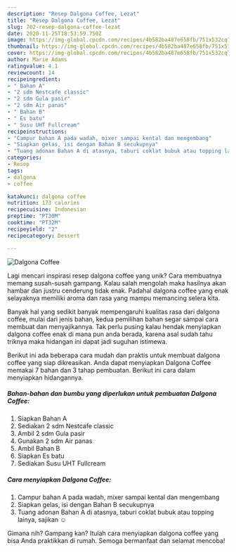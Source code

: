 ```yaml
---
description: "Resep Dalgona Coffee, Lezat"
title: "Resep Dalgona Coffee, Lezat"
slug: 702-resep-dalgona-coffee-lezat
date: 2020-11-25T18:53:59.750Z
image: https://img-global.cpcdn.com/recipes/4b582ba487e658fb/751x532cq70/dalgona-coffee-foto-resep-utama.jpg
thumbnail: https://img-global.cpcdn.com/recipes/4b582ba487e658fb/751x532cq70/dalgona-coffee-foto-resep-utama.jpg
cover: https://img-global.cpcdn.com/recipes/4b582ba487e658fb/751x532cq70/dalgona-coffee-foto-resep-utama.jpg
author: Marie Adams
ratingvalue: 4.1
reviewcount: 14
recipeingredient:
- " Bahan A"
- "2 sdm Nestcafe classic"
- "2 sdm Gula pasir"
- "2 sdm Air panas"
- " Bahan B"
- " Es batu"
- " Susu UHT Fullcream"
recipeinstructions:
- "Campur bahan A pada wadah, mixer sampai kental dan mengembang"
- "Siapkan gelas, isi dengan Bahan B secukupnya"
- "Tuang adonan Bahan A di atasnya, taburi coklat bubuk atau topping lainya, sajikan ☺️"
categories:
- Resep
tags:
- dalgona
- coffee

katakunci: dalgona coffee 
nutrition: 173 calories
recipecuisine: Indonesian
preptime: "PT30M"
cooktime: "PT32M"
recipeyield: "2"
recipecategory: Dessert

---
```



![Dalgona Coffee](https://img-global.cpcdn.com/recipes/4b582ba487e658fb/751x532cq70/dalgona-coffee-foto-resep-utama.jpg)

Lagi mencari inspirasi resep dalgona coffee yang unik? Cara membuatnya memang susah-susah gampang. Kalau salah mengolah maka hasilnya akan hambar dan justru cenderung tidak enak. Padahal dalgona coffee yang enak selayaknya memiliki aroma dan rasa yang mampu memancing selera kita.



Banyak hal yang sedikit banyak mempengaruhi kualitas rasa dari dalgona coffee, mulai dari jenis bahan, kedua pemilihan bahan segar sampai cara membuat dan menyajikannya. Tak perlu pusing kalau hendak menyiapkan dalgona coffee enak di mana pun anda berada, karena asal sudah tahu triknya maka hidangan ini dapat jadi suguhan istimewa.


Berikut ini ada beberapa cara mudah dan praktis untuk membuat dalgona coffee yang siap dikreasikan. Anda dapat menyiapkan Dalgona Coffee memakai 7 bahan dan 3 tahap pembuatan. Berikut ini cara dalam menyiapkan hidangannya.

<!--inarticleads1-->

##### Bahan-bahan dan bumbu yang diperlukan untuk pembuatan Dalgona Coffee:

1. Siapkan  Bahan A
1. Sediakan 2 sdm Nestcafe classic
1. Ambil 2 sdm Gula pasir
1. Gunakan 2 sdm Air panas
1. Ambil  Bahan B
1. Siapkan  Es batu
1. Sediakan  Susu UHT Fullcream




<!--inarticleads2-->

##### Cara menyiapkan Dalgona Coffee:

1. Campur bahan A pada wadah, mixer sampai kental dan mengembang
1. Siapkan gelas, isi dengan Bahan B secukupnya
1. Tuang adonan Bahan A di atasnya, taburi coklat bubuk atau topping lainya, sajikan ☺️




Gimana nih? Gampang kan? Itulah cara menyiapkan dalgona coffee yang bisa Anda praktikkan di rumah. Semoga bermanfaat dan selamat mencoba!
